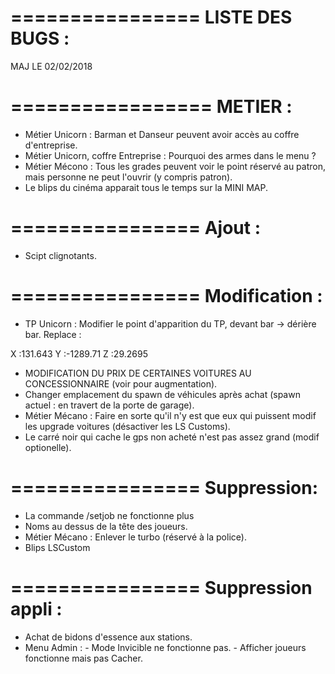 ================
LISTE DES BUGS :
================

MAJ LE 02/02/2018





=================
METIER :
================
- Métier Unicorn : Barman et Danseur peuvent avoir accès au coffre d'entreprise.
- Métier Unicorn, coffre Entreprise : Pourquoi des armes dans le menu ?
- Métier Mécono : Tous les grades peuvent voir le point réservé au patron, mais personne ne peut l'ouvrir (y compris patron).
- Le blips du cinéma apparait tous le temps sur la MINI MAP.

================
Ajout :
================
- Scipt clignotants.

================
Modification :
================
- TP Unicorn : Modifier le point d'apparition du TP, devant bar -> dérière bar.
Replace :

X :131.643
Y :-1289.71
Z :29.2695
- MODIFICATION DU PRIX DE CERTAINES VOITURES AU CONCESSIONNAIRE (voir pour augmentation).
- Changer emplacement du spawn de véhicules après achat (spawn actuel : en travert de la porte de garage).
- Métier Mécano : Faire en sorte qu'il n'y est que eux qui puissent modif les upgrade voitures (désactiver les LS Customs).
- Le carré noir qui cache le gps non acheté n'est pas assez grand (modif optionelle).

================
Suppression:
================


- La commande /setjob ne fonctionne plus
- Noms au dessus de la tête des joueurs.
- Métier Mécano : Enlever le turbo (réservé à la police).
- Blips LSCustom


================
Suppression appli :
================
- Achat de bidons d'essence aux stations.
- Menu Admin : - Mode Invicible ne fonctionne pas.
               - Afficher joueurs fonctionne mais pas Cacher.
